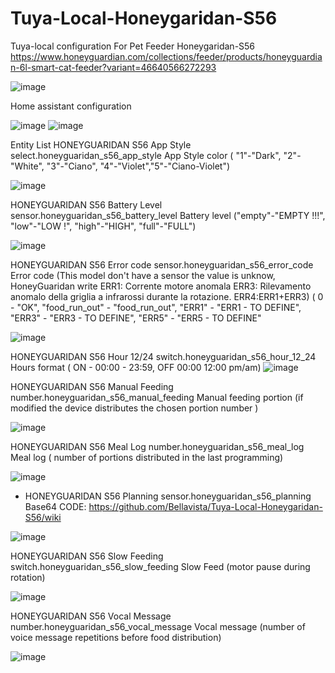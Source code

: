 # Tuya-Local-Honeygaridan-S56
Tuya-local configuration For Pet Feeder Honeygaridan-S56
https://www.honeyguardian.com/collections/feeder/products/honeyguardian-6l-smart-cat-feeder?variant=46640566272293

![image](https://github.com/Bellavista/Tuya-Local-Honeygaridan-S56/assets/46230198/07d5bef5-2efd-4c8e-a9a7-62d00d5f7fdc)

Home assistant configuration

![image](https://github.com/Bellavista/Tuya-Local-Honeygaridan-S56/assets/46230198/969e252e-068d-402c-a43c-7019d74c8bc9)
![image](https://github.com/Bellavista/Tuya-Local-Honeygaridan-S56/assets/46230198/10b7822a-fada-4f97-b1d8-4f769afd62b2)

Entity List
HONEYGUARIDAN S56 App Style
select.honeyguaridan_s56_app_style
App Style color 
( "1"-"Dark", "2"-"White", "3"-"Ciano", "4"-"Violet","5"-"Ciano-Violet")

![image](https://github.com/Bellavista/Tuya-Local-Honeygaridan-S56/assets/46230198/2a1092ef-46a5-4ce2-ac14-8e135d27fabd)


HONEYGUARIDAN S56 Battery Level
sensor.honeyguaridan_s56_battery_level
Battery level ("empty"-"EMPTY !!!", "low"-"LOW !", "high"-"HIGH", "full"-"FULL")

![image](https://github.com/Bellavista/Tuya-Local-Honeygaridan-S56/assets/46230198/11e5cfd2-f2bf-42e8-a854-496ee6240807)


HONEYGUARIDAN S56 Error code 
sensor.honeyguaridan_s56_error_code
Error code 
(This model don't have a sensor the value is unknow, HoneyGuaridan write ERR1: Corrente motore anomala
ERR3: Rilevamento anomalo della griglia a infrarossi durante la rotazione.
ERR4:ERR1+ERR3)
( 0 - "OK", "food_run_out" - "food_run_out", "ERR1" - "ERR1 - TO DEFINE", "ERR3" - "ERR3 - TO DEFINE", "ERR5" - "ERR5 - TO DEFINE"

![image](https://github.com/Bellavista/Tuya-Local-Honeygaridan-S56/assets/46230198/48b7225e-3ed6-49c7-b61b-3ec09ff4880d)


HONEYGUARIDAN S56 Hour 12/24
switch.honeyguaridan_s56_hour_12_24
Hours format ( ON - 00:00 - 23:59, OFF 00:00 12:00 pm/am)
![image](https://github.com/Bellavista/Tuya-Local-Honeygaridan-S56/assets/46230198/fef411cf-502e-4ef4-8884-aec53d21cb0d)


HONEYGUARIDAN S56 Manual Feeding
number.honeyguaridan_s56_manual_feeding
Manual feeding portion (if modified the device distributes the chosen portion number )

![image](https://github.com/Bellavista/Tuya-Local-Honeygaridan-S56/assets/46230198/4d860faa-d1a6-4020-a868-a6ec965f9390)


HONEYGUARIDAN S56 Meal Log
number.honeyguaridan_s56_meal_log
Meal log ( number of portions distributed in the last programming)

![image](https://github.com/Bellavista/Tuya-Local-Honeygaridan-S56/assets/46230198/f698234c-d654-46d4-99e2-2913343be9ad)

- HONEYGUARIDAN S56 Planning
sensor.honeyguaridan_s56_planning
Base64 CODE: https://github.com/Bellavista/Tuya-Local-Honeygaridan-S56/wiki


![image](https://github.com/Bellavista/Tuya-Local-Honeygaridan-S56/assets/46230198/f82b9907-9bc9-4a6c-8863-9cd25ef70b1d)

HONEYGUARIDAN S56 Slow Feeding
switch.honeyguaridan_s56_slow_feeding
Slow Feed (motor pause during rotation)

![image](https://github.com/Bellavista/Tuya-Local-Honeygaridan-S56/assets/46230198/64a3ceb5-4d40-47cd-86ac-1c117880966b)

HONEYGUARIDAN S56 Vocal Message
number.honeyguaridan_s56_vocal_message
Vocal message (number of voice message repetitions before food distribution)

![image](https://github.com/Bellavista/Tuya-Local-Honeygaridan-S56/assets/46230198/4bf648e4-7db3-47fc-abbc-9c30f9e25342)

